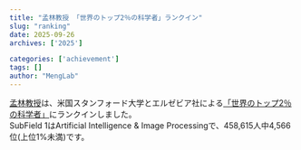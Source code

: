 ```yaml
---
title: "孟林教授 「世界のトップ2％の科学者」ランクイン"
slug: "ranking"
date: 2025-09-26
archives: ['2025']

categories: ['achievement']
tags: []
author: "MengLab"
---
```

[孟林教授](https://topresearcherslist.com/Home/Profile/1177624)は、米国スタンフォード大学とエルゼビア社による[「世界のトップ2％の科学者」](https://topresearcherslist.com/Home/AboutUs)にランクインしました。  
SubField 1はArtificial Intelligence & Image Processingで、458,615人中4,566位(上位1%未満)です。
